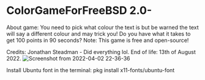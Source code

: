 # ColorGameForFreeBSD 2.0-
About game: You need to pick what colour the text is but be warned the text will say a different colour and may trick you! Do you have what it takes to get 100 points in 90 seconds? Note: This game is free and open-source!

Credits: Jonathan Steadman - Did everything lol. End of life: 13th of August 2022. 
![Screenshot from 2022-04-02 22-36-36](https://user-images.githubusercontent.com/52569279/161402058-ae45926c-f20a-4ccb-92c3-07d05252110b.png)

Install Ubuntu font in the terminal: pkg install x11-fonts/ubuntu-font
